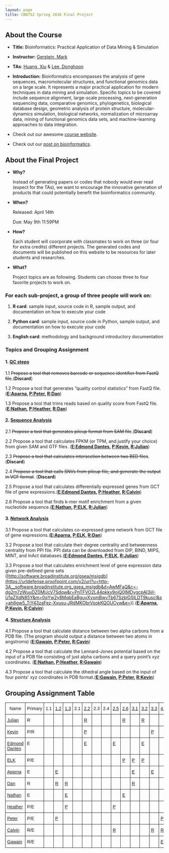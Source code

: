 ```yaml
---
layout: page
title: CBB752 Spring 2016 Final Project
---
```


About the Course
----------------

-   **Title:** Bioinformatics: Practical Application of Data Mining & Simulation

-   **Instructor:** [Gerstein, Mark](<http://www.gersteinlab.org>)

-   **TAs**: [Huang, Xiu](http://xiu-huang.com) & [Lee, Donghoon](http://hoondy.com)

-   **Introduction:** Bioinformatics encompasses the analysis of gene sequences,
    macromolecular structures, and functional genomics data on a large scale. It
    represents a major practical application for modern techniques in data
    mining and simulation. Specific topics to be covered include sequence
    alignment, large-scale processing, next-generation sequencing data,
    comparative genomics, phylogenetics, biological database design, geometric
    analysis of protein structure, molecular-dynamics simulation, biological
    networks, normalization of microarray data, mining of functional genomics
    data sets, and machine-learning approaches to data integration.

-   Check out our awesome [course website](<http://cbb752b16.gersteinlab.org>).

-   Check out our [post on bioinformatics](<{% post_url 2016-4-10-Categories-of-knowledge-for-bioinformatics-education %}>).

About the Final Project
-----------------------

- **Why?**

   Instead of generating papers or codes that nobody would ever read (expect for the TAs), we want to encourage the innovative generation of products that could potentially benefit the bioinformatics community.

- **When?**

    Released: April 14th

    Due: May 9th 11:59PM

- **How?**

    Each student will coorporate with classmates to work on three (or four for extra credits) different projects. The generated codes and documents will be published on this website to be resources for later students and researches.

- **What?**

    Project topics are as following. Students can choose three to four favorite projects to work on.

### For each sub-project, a group of three people will work on:

1.  **R card**: sample input, source code in R, sample output, and documentation on
    how to execute your code

2.  **Python card**: sample input, source code in Python, sample output, and
    documentation on how to execute your code

3.  **English card**: methodology and background introductory documentation

### Topics and Grouping Assignment

#### 1. [QC steps]({{site.url}}/QCStep)

1.1 ~~Propose a tool that removes barcode or sequence identifier from FastQ file~~.(**Discard**)

1.2 Propose a tool that generates “quality control statistics” from FastQ file. (**[E:Aparna]({{site.url}}/QCStep#quality-statistics), [P:Peter](https://github.com/CBB752Spring2016/CBB752_Final_Project_1.2.git), [R:Dan](https://github.com/CBB752Spring2016/CBB752_Final_Project_1.2)**)

1.3 Propose a tool that trims reads based on quality score from FastQ file. (**[E:Nathan]({{site.url}}/QCStep#sequence-read-trimming), [P:Heather](https://github.com/CBB752Spring2016/CBB752_Final_Project_1.3), [R:Dan](https://github.com/CBB752Spring2016/CBB752_Final_Project_1.3)**)

#### 2. [Sequence Analysis]({{site.url}}/Sequence)

2.1 ~~Propose a tool that generates pileup format from SAM file~~.(**Discard**)

2.2 Propose a tool that calculates FPKM (or TPM, and justify your choice) from
given SAM and GTF files. (**[E:Edmond Dantes]({{site.url}}/Sequence#quantifying-rnaseq), [P:Kevin](https://github.com/CBB752Spring2016/cbb752_2.2_py), [R:Julian](https://github.com/CBB752Spring2016/cbb752_2.2_R)**)

2.3 ~~Propose a tool that calculates intersection between two BED files~~. (**Discard**)

2.4 ~~Propose a tool that calls SNVs from pileup file, and generate the output in
VCF format~~. (**Discard**)

2.5 Propose a tool that calculates differentially expressed genes from GCT file
of gene expressions.(**[E:Edmond Dantes]({{site.url}}/Sequence#differential-gene-expression), [P:Heather](https://github.com/CBB752Spring2016/mbb752_2.5_R), [R:Calvin](https://github.com/CBB752Spring2016/mbb752_2.5_R)**)

2.6 Propose a tool that finds k-mer motif enrichment from a given nucleotide
sequence.(**[E:Nathan]({{site.url}}/Sequence#k-mer-enrichment), [P:ELK](https://github.com/CBB752Spring2016/2.6_kmer_enrichment), [R:Julian](https://github.com/CBB752Spring2016/cbb752_2.6_R)**)

#### 3. [Network Analysis]({{site.url}}/Network)

3.1 Propose a tool that calculates co-expressed gene network from GCT file of
gene expressions.(**[E:Aparna]({{site.url}}/Network#coexpression-network), [P:ELK](https://github.com/CBB752Spring2016/CBB752_Final_Project_3.1), [R:Dan](https://github.com/CBB752Spring2016/CBB752_Final_Project_3.1)**)

3.2 Propose a tool that calculate their degree centrality and betweenness
centrality from PPI file. PPI data can be downloaded from DIP, BIND, MIPS, MINT,
and InAct databases.(**[E:Edmond Dantes]({{site.url}}/Network#network-centrality), [P:ELK](https://github.com/CBB752Spring2016/CBB752_3.2_centrality), [R:Julian](https://github.com/CBB752Spring2016/cbb752_3.2_R)**)

3.3 Propose a tool that calculates enrichment level of gene expression data
given pre-defined gene sets
([http://software.broadinstitute.org/gsea/msigdb](<https://urldefense.proofpoint.com/v2/url?u=http-3A__software.broadinstitute.org_gsea_msigdb&d=AwMFaQ&c=-dg2m7zWuuDZ0MUcV7Sdqw&r=PnTFVO2L44pkkv9ojQ0IMDygcpAI3ijI-U1aZXdN85Y&m=0qYw2y8MqbEaBguyXvxmBwvTb67SzblG5ILDT9kuscI&s=ah6gw5_TiY43zaFez-Xxusu-JRdMKObrVsokKQOUCyw&e=>)).(**[E:Aparna]({{site.url}}/Network#gene-set-enrichment-analysis), [P:Kevin](https://github.com/CBB752Spring2016/cbb752_3.3_py), [R:Calvin](https://github.com/CBB752Spring2016/mbb752_3.3_R)**)

#### 4. [Structure Analysis]({{site.url}}/Structure)

4.1 Propose a tool that calculate distance between two alpha carbons from a PDB
file. (The program should output a distance between two atoms in angstroms) (**[E:Gawain]({{site.url}}/Structure#calculating-distance-between-alpha-carbons-in-a-pdb-file), [P:Peter](https://github.com/CBB752Spring2016/Python_Distance_Calculation.git), [R:Cavin](https://github.com/CBB752Spring2016/mbb752_4.1_R)**)

4.2 Propose a tool that calculate the Lennard-Jones potential based on the input
of a PDB file consisting of just alpha carbons and a query point’s xyz
coordinates. (**[E:Nathan]({{site.url}}/Structure#calculating-the-lennard-jones-potential-from-a-query-point-and-a-pdb-file), [P:Heather](https://github.com/CBB752Spring2016/Final-Project-4.2), [R:Gawain](https://github.com/CBB752Spring2016/Final-Project-4.2)**)

4.3 Propose a tool that calculate the dihedral angle based on the input of four
points’ xyz coordinates in PDB format.(**[E:Gawain]({{site.url}}/Structure#calculating-dihedral-angles-from-pdb-file), [P:Peter](https://github.com/CBB752Spring2016/Dihedral_Angle_Calc.git), [R:Kevin](https://github.com/CBB752Spring2016/CBB_Bioinformatics_FinalProject_4.3.git)**)

## Grouping Assignment Table

<style type="text/css">
.tg  {border-collapse:collapse;border-spacing:0;}
.tg td{font-family:Arial, sans-serif;font-size:14px;padding:10px 5px;border-style:solid;border-width:1px;overflow:hidden;word-break:normal;}
.tg th{font-family:Arial, sans-serif;font-size:14px;font-weight:normal;padding:10px 5px;border-style:solid;border-width:1px;overflow:hidden;word-break:normal;}
.tg .tg-yw4l{vertical-align:top}
</style>
<table class="tg">
  <tr>
    <th class="tg-yw4l">Name</th>
    <th class="tg-yw4l">Primary</th>
    <th class="tg-yw4l">1.1</th>
    <th class="tg-yw4l"><a href="http://cbb752spring2016.github.io/QCStep#quality-statistics">1.2</a></th>
    <th class="tg-yw4l"><a href="http://cbb752spring2016.github.io/QCStep#sequence-read-trimming">1.3</a></th>
    <th class="tg-yw4l">2.1</th>
    <th class="tg-yw4l"><a href="http://cbb752spring2016.github.io/Sequence#quantifying-rnaseq">2.2</a></th>
    <th class="tg-yw4l">2.3</th>
    <th class="tg-yw4l">2.4</th>
    <th class="tg-yw4l"><a href="http://cbb752spring2016.github.io/Sequence#differential-gene-expression">2.5</a></th>
    <th class="tg-yw4l"><a href="http://cbb752spring2016.github.io/Sequence#k-mer-enrichment">2.6</a></th>
    <th class="tg-yw4l"><a href="http://cbb752spring2016.github.io/Network#coexpression-network">3.1</a></th>
    <th class="tg-yw4l"><a href="http://cbb752spring2016.github.io/Network#network-centrality">3.2</a></th>
    <th class="tg-yw4l"><a href="http://cbb752spring2016.github.io/Network#gene-set-enrichment-analysis">3.3</a></th>
    <th class="tg-yw4l"><a href="http://cbb752spring2016.github.io/Structure#calculating-distance-between-alpha-carbons-in-a-pdb-file">4.1</a></th>
    <th class="tg-yw4l"><a href="http://cbb752spring2016.github.io/Structure#calculating-the-lennard-jones-potential-from-a-query-point-and-a-pdb-file">4.2</a></th>
    <th class="tg-yw4l"><a href="http://cbb752spring2016.github.io/Structure#calculating-dihedral-angles-from-pdb-file">4.3</a></th>
  </tr>
  <tr>
    <td class="tg-yw4l"><a href="https://github.com/jqz752">Julian</a></td>
    <td class="tg-yw4l">R</td>
    <td class="tg-yw4l"></td>
    <td class="tg-yw4l"></td>
    <td class="tg-yw4l"></td>
    <td class="tg-yw4l"></td>
    <td class="tg-yw4l"><a href="https://github.com/CBB752Spring2016/cbb752_2.2_R">R</a></td>
    <td class="tg-yw4l"></td>
    <td class="tg-yw4l"></td>
    <td class="tg-yw4l"></td>
    <td class="tg-yw4l"><a href="https://github.com/CBB752Spring2016/cbb752_2.6_R">R</a></td>
    <td class="tg-yw4l"></td>
    <td class="tg-yw4l"><a href="https://github.com/CBB752Spring2016/cbb752_3.2_R">R</a></td>
    <td class="tg-yw4l"></td>
    <td class="tg-yw4l"></td>
    <td class="tg-yw4l"></td>
    <td class="tg-yw4l"></td>
  </tr>
  <tr>
    <td class="tg-yw4l"><a href="https://github.com/kevkid">Kevin</a></td>
    <td class="tg-yw4l">P/R</td>
    <td class="tg-yw4l"></td>
    <td class="tg-yw4l"></td>
    <td class="tg-yw4l"></td>
    <td class="tg-yw4l"></td>
    <td class="tg-yw4l"><a href="https://github.com/CBB752Spring2016/cbb752_2.2_py">P</a></td>
    <td class="tg-yw4l"></td>
    <td class="tg-yw4l"></td>
    <td class="tg-yw4l"></td>
    <td class="tg-yw4l"></td>
    <td class="tg-yw4l"></td>
    <td class="tg-yw4l"></td>
    <td class="tg-yw4l"><a href="https://github.com/CBB752Spring2016/cbb752_3.3_py">P</a></td>
    <td class="tg-yw4l"></td>
    <td class="tg-yw4l"></td>
    <td class="tg-yw4l"><a href="https://github.com/CBB752Spring2016/CBB_Bioinformatics_FinalProject_4.3.git">R</a></td>
  </tr>
  <tr>
    <td class="tg-yw4l"><a href="https://github.com/MichaelMengual">Edmond Dantes</a></td>
    <td class="tg-yw4l">E</td>
    <td class="tg-yw4l"></td>
    <td class="tg-yw4l"></td>
    <td class="tg-yw4l"></td>
    <td class="tg-yw4l"></td>
    <td class="tg-yw4l"><a href="http://cbb752spring2016.github.io/Sequence#quantifying-rnaseq">E</a></td>
    <td class="tg-yw4l"></td>
    <td class="tg-yw4l"></td>
    <td class="tg-yw4l"><a href="http://cbb752spring2016.github.io/Sequence#differential-gene-expression">E</a></td>
    <td class="tg-yw4l"></td>
    <td class="tg-yw4l"></td>
    <td class="tg-yw4l"><a href="http://cbb752spring2016.github.io/Network#network-centrality">E</a></td>
    <td class="tg-yw4l"></td>
    <td class="tg-yw4l"></td>
    <td class="tg-yw4l"></td>
    <td class="tg-yw4l"></td>
  </tr>
  <tr>
    <td class="tg-yw4l"><a href="https://github.com/EdKong">ELK</a></td>
    <td class="tg-yw4l">P/E</td>
    <td class="tg-yw4l"></td>
    <td class="tg-yw4l"></td>
    <td class="tg-yw4l"></td>
    <td class="tg-yw4l"></td>
    <td class="tg-yw4l"></td>
    <td class="tg-yw4l"></td>
    <td class="tg-yw4l"></td>
    <td class="tg-yw4l"></td>
    <td class="tg-yw4l"><a href="https://github.com/CBB752Spring2016/2.6_kmer_enrichment">P</a></td>
    <td class="tg-yw4l"><a href="https://github.com/CBB752Spring2016/CBB752_Final_Project_3.1">P</a></td>
    <td class="tg-yw4l"><a href="https://github.com/CBB752Spring2016/CBB752_3.2_centrality">P</a></td>
    <td class="tg-yw4l"></td>
    <td class="tg-yw4l"></td>
    <td class="tg-yw4l"></td>
    <td class="tg-yw4l"></td>
  </tr>
  <tr>
    <td class="tg-yw4l"><a href="https://github.com/apnathan">Aparna</a></td>
    <td class="tg-yw4l">E</td>
    <td class="tg-yw4l"></td>
    <td class="tg-yw4l"><a href="http://cbb752spring2016.github.io/QCStep#quality-statistics">E</a></td>
    <td class="tg-yw4l"></td>
    <td class="tg-yw4l"></td>
    <td class="tg-yw4l"></td>
    <td class="tg-yw4l"></td>
    <td class="tg-yw4l"></td>
    <td class="tg-yw4l"></td>
    <td class="tg-yw4l"></td>
    <td class="tg-yw4l"><a href="http://cbb752spring2016.github.io/Network#coexpression-network">E</a></td>
    <td class="tg-yw4l"></td>
    <td class="tg-yw4l"><a href="http://cbb752spring2016.github.io/Network#gene-set-enrichment-analysis">E</a></td>
    <td class="tg-yw4l"></td>
    <td class="tg-yw4l"></td>
    <td class="tg-yw4l"></td>
  </tr>
  <tr>
    <td class="tg-yw4l"><a href="https://github.com/dspak">Dan</a></td>
    <td class="tg-yw4l">R</td>
    <td class="tg-yw4l"></td>
    <td class="tg-yw4l"><a href="https://github.com/CBB752Spring2016/CBB752_Final_Project_1.2">R</a></td>
    <td class="tg-yw4l"><a href="https://github.com/CBB752Spring2016/CBB752_Final_Project_1.3">R</a></td>
    <td class="tg-yw4l"></td>
    <td class="tg-yw4l"></td>
    <td class="tg-yw4l"></td>
    <td class="tg-yw4l"></td>
    <td class="tg-yw4l"></td>
    <td class="tg-yw4l"></td>
    <td class="tg-yw4l"><a href="https://github.com/CBB752Spring2016/CBB752_Final_Project_3.1">R</a></td>
    <td class="tg-yw4l"></td>
    <td class="tg-yw4l"></td>
    <td class="tg-yw4l"></td>
    <td class="tg-yw4l"></td>
    <td class="tg-yw4l"></td>
  </tr>
  <tr>
    <td class="tg-yw4l"><a href="https://github.com/NathanNN">Nathan</a></td>
    <td class="tg-yw4l">E</td>
    <td class="tg-yw4l"></td>
    <td class="tg-yw4l"></td>
    <td class="tg-yw4l"><a href="http://cbb752spring2016.github.io/QCStep#sequence-read-trimming">E</a></td>
    <td class="tg-yw4l"></td>
    <td class="tg-yw4l"></td>
    <td class="tg-yw4l"></td>
    <td class="tg-yw4l"></td>
    <td class="tg-yw4l"></td>
    <td class="tg-yw4l"><a href="http://cbb752spring2016.github.io/Sequence#k-mer-enrichment">E</a></td>
    <td class="tg-yw4l"></td>
    <td class="tg-yw4l"></td>
    <td class="tg-yw4l"></td>
    <td class="tg-yw4l"></td>
    <td class="tg-yw4l"><a href="http://cbb752spring2016.github.io/Structure#calculating-the-lennard-jones-potential-from-a-query-point-and-a-pdb-file">E</a></td>
    <td class="tg-yw4l"></td>
  </tr>
  <tr>
    <td class="tg-yw4l"><a href="https://github.com/wellshl">Heather</a></td>
    <td class="tg-yw4l">P/E</td>
    <td class="tg-yw4l"></td>
    <td class="tg-yw4l"></td>
    <td class="tg-yw4l"><a href="https://github.com/CBB752Spring2016/CBB752_Final_Project_1.3">P</a></td>
    <td class="tg-yw4l"></td>
    <td class="tg-yw4l"></td>
    <td class="tg-yw4l"></td>
    <td class="tg-yw4l"></td>
    <td class="tg-yw4l"><a href="https://github.com/CBB752Spring2016/mbb752_2.5_R">P</a></td>
    <td class="tg-yw4l"></td>
    <td class="tg-yw4l"></td>
    <td class="tg-yw4l"></td>
    <td class="tg-yw4l"></td>
    <td class="tg-yw4l"></td>
    <td class="tg-yw4l"><a href="https://github.com/CBB752Spring2016/Final-Project-4.2">P</a></td>
    <td class="tg-yw4l"></td>
  </tr>
  <tr>
    <td class="tg-yw4l"><a href="https://github.com/peter-mm-williams">Peter</a></td>
    <td class="tg-yw4l">P/E</td>
    <td class="tg-yw4l"></td>
    <td class="tg-yw4l"><a href="https://github.com/CBB752Spring2016/CBB752_Final_Project_1.2.git">P</a></td>
    <td class="tg-yw4l"></td>
    <td class="tg-yw4l"></td>
    <td class="tg-yw4l"></td>
    <td class="tg-yw4l"></td>
    <td class="tg-yw4l"></td>
    <td class="tg-yw4l"></td>
    <td class="tg-yw4l"></td>
    <td class="tg-yw4l"></td>
    <td class="tg-yw4l"></td>
    <td class="tg-yw4l"></td>
    <td class="tg-yw4l"><a href="https://github.com/CBB752Spring2016/Python_Distance_Calculation.git">P</a></td>
    <td class="tg-yw4l"></td>
    <td class="tg-yw4l"><a href="https://github.com/CBB752Spring2016/Dihedral_Angle_Calc.git">P</a></td>
  </tr>
  <tr>
    <td class="tg-yw4l"><a href="https://github.com/calvinrhodes">Calvin</a></td>
    <td class="tg-yw4l">R/E</td>
    <td class="tg-yw4l"></td>
    <td class="tg-yw4l"></td>
    <td class="tg-yw4l"></td>
    <td class="tg-yw4l"></td>
    <td class="tg-yw4l"></td>
    <td class="tg-yw4l"></td>
    <td class="tg-yw4l"></td>
    <td class="tg-yw4l"><a href="https://github.com/CBB752Spring2016/mbb752_2.5_R">R</a></td>
    <td class="tg-yw4l"></td>
    <td class="tg-yw4l"></td>
    <td class="tg-yw4l"></td>
    <td class="tg-yw4l"><a href="https://github.com/CBB752Spring2016/mbb752_3.3_R">R</a></td>
    <td class="tg-yw4l"><a href="https://github.com/CBB752Spring2016/mbb752_4.1_R">R</a></td>
    <td class="tg-yw4l"></td>
    <td class="tg-yw4l"></td>
  </tr>
  <tr>
    <td class="tg-yw4l"><a href="https://github.com/graceliu2016">Gawain</a></td>
    <td class="tg-yw4l">R/E</td>
    <td class="tg-yw4l"></td>
    <td class="tg-yw4l"></td>
    <td class="tg-yw4l"></td>
    <td class="tg-yw4l"></td>
    <td class="tg-yw4l"></td>
    <td class="tg-yw4l"></td>
    <td class="tg-yw4l"></td>
    <td class="tg-yw4l"></td>
    <td class="tg-yw4l"></td>
    <td class="tg-yw4l"></td>
    <td class="tg-yw4l"></td>
    <td class="tg-yw4l"></td>
    <td class="tg-yw4l"><a href="http://cbb752spring2016.github.io/Structure#calculating-distance-between-alpha-carbons-in-a-pdb-file">E</a></td>
    <td class="tg-yw4l"><a href="https://github.com/CBB752Spring2016/Final-Project-4.2">R</a></td>
    <td class="tg-yw4l"><a href="http://cbb752spring2016.github.io/Structure#calculating-dihedral-angles-from-pdb-file">E</a></td>
  </tr>
</table>
